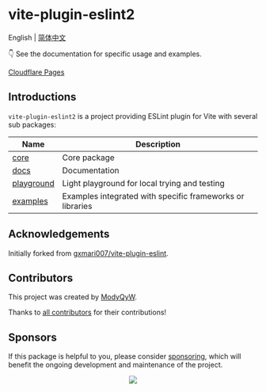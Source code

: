 # vite-plugin-eslint2

English | [简体中文](./README.zh-CN.md)

👇 See the documentation for specific usage and examples.

[Cloudflare Pages](https://vite-plugin-eslint2.modyqyw.top/)

## Introductions

`vite-plugin-eslint2` is a project providing ESLint plugin for Vite with several sub packages:

| Name                                                                              | Description                                               |
| --------------------------------------------------------------------------------- | --------------------------------------------------------- |
| [core](https://github.com/ModyQyW/vite-plugin-eslint2/tree/main/packages/core)    | Core package                                              |
| [docs](https://github.com/ModyQyW/vite-plugin-eslint2/tree/main/docs)             | Documentation                                             |
| [playground](https://github.com/ModyQyW/vite-plugin-eslint2/tree/main/playground) | Light playground for local trying and testing             |
| [examples](https://github.com/ModyQyW/vite-plugin-eslint2/tree/main/examples)     | Examples integrated with specific frameworks or libraries |

## Acknowledgements

Initially forked from [gxmari007/vite-plugin-eslint](https://github.com/gxmari007/vite-plugin-eslint).

## Contributors

This project was created by [ModyQyW](https://github.com/ModyQyW).

Thanks to [all contributors](https://github.com/ModyQyW/vite-plugin-eslint2/graphs/contributors) for their contributions!

## Sponsors

If this package is helpful to you, please consider [sponsoring](https://github.com/ModyQyW/sponsors), which will benefit the ongoing development and maintenance of the project.

<p align="center">
  <a href="https://cdn.jsdelivr.net/gh/ModyQyW/sponsors/sponsorkit/sponsors.svg">
    <img src="https://cdn.jsdelivr.net/gh/ModyQyW/sponsors/sponsorkit/sponsors.svg"/>
  </a>
</p>
